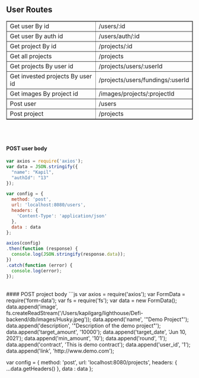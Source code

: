## User Routes
<table border="1">
<tr><td>Get user By id</td><td>/users/:id</td></tr>
<tr><td>Get user By auth id</td><td>/users/auth/:id</td></tr>
<tr><td>Get project By id</td><td>/projects/:id</td></tr>
<tr><td>Get all projects</td><td>/projects</td></tr>
<tr><td>Get projects By user id</td><td>/projects/users/:userId</td></tr>
<tr><td>Get invested projects By user id</td><td>/projects/users/fundings/:userId</td></tr>
<tr><td>Get images By project id</td><td>/images/projects/:projectId</td></tr>
<tr><td>Post user</td><td>/users</td></tr>
<tr><td>Post project</td><td>/projects</td></tr>
</table>
<br><br>

#### POST user body
```js
var axios = require('axios');
var data = JSON.stringify({
  "name": "Kapil",
  "authId": "13"
});

var config = {
  method: 'post',
  url: 'localhost:8080/users',
  headers: { 
    'Content-Type': 'application/json'
  },
  data : data
};

axios(config)
.then(function (response) {
  console.log(JSON.stringify(response.data));
})
.catch(function (error) {
  console.log(error);
});
```
<br>
#### POST project body
```js
var axios = require('axios');
var FormData = require('form-data');
var fs = require('fs');
var data = new FormData();
data.append('image', fs.createReadStream('/Users/kapilgarg/lighthouse/Defi-backend/db/images/Husky.jpeg'));
data.append('name', '"Demo Project"');
data.append('description', '"Description of the demo project"');
data.append('target_amount', '10000');
data.append('target_date', 'Jun 10, 2021');
data.append('min_amount', '10');
data.append('round', '1');
data.append('contract', 'This is demo contract');
data.append('user_id', '1');
data.append('link', 'http://www.demo.com');

var config = {
  method: 'post',
  url: 'localhost:8080/projects',
  headers: { 
    ...data.getHeaders()
  },
  data : data
};
```
